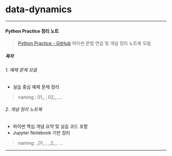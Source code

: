 # data-dynamics
---
#### Python Practice 정리 노트
> [Python Practice - GitHub](https://github.com/hyemiJ/data-dynamics/tree/main/python_practice)
> 파이썬 문법 연습 및 개념 정리 노트북 모음

##### 목차
###### 1. 예제 문제 모음
- 실습 중심 예제 문제 정리
> naming : 01_ , 02_, ... 

###### 2. 개념 정리 노트북
- 파이썬 핵심 개념 요약 및 실습 코드 포함
- Jupyter Notebook 기반 정리
> naming:  \_01_ , \_2_ , ...
---

